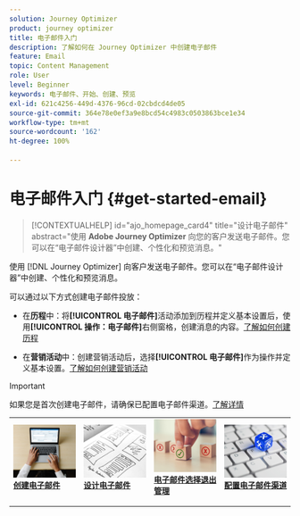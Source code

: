 ```yaml
---
solution: Journey Optimizer
product: journey optimizer
title: 电子邮件入门
description: 了解如何在 Journey Optimizer 中创建电子邮件
feature: Email
topic: Content Management
role: User
level: Beginner
keywords: 电子邮件、开始、创建、预览
exl-id: 621c4256-449d-4376-96cd-02cbdcd4de05
source-git-commit: 364e78e0ef3a9e8bcd54c4983c0503863bce1e34
workflow-type: tm+mt
source-wordcount: '162'
ht-degree: 100%

---
```


# 电子邮件入门 {#get-started-email}

>[!CONTEXTUALHELP]
>id="ajo_homepage_card4"
>title="设计电子邮件"
>abstract="使用 **Adobe Journey Optimizer** 向您的客户发送电子邮件。您可以在“电子邮件设计器”中创建、个性化和预览消息。"

使用 [!DNL Journey Optimizer] 向客户发送电子邮件。您可以在“电子邮件设计器”中创建、个性化和预览消息。

可以通过以下方式创建电子邮件投放：

* 在&#x200B;**历程**&#x200B;中：将&#x200B;**[!UICONTROL 电子邮件]**&#x200B;活动添加到历程并定义基本设置后，使用&#x200B;**[!UICONTROL 操作：电子邮件]**&#x200B;右侧窗格，创建消息的内容。[了解如何创建历程](../building-journeys/journey-gs.md)

* 在&#x200B;**营销活动**&#x200B;中：创建营销活动后，选择&#x200B;**[!UICONTROL 电子邮件]**&#x200B;作为操作并定义基本设置。[了解如何创建营销活动](../campaigns/create-campaign.md#configure)


>[!IMPORTANT]
>
>如果您是首次创建电子邮件，请确保已配置电子邮件渠道。[了解详情](email-settings.md)

<table style="table-layout:fixed"><tr style="border: 0;">
<td>
<a href="create-email.md">
<img alt="创建" src="../assets/do-not-localize/email-create.jpeg">
</a>
<div><a href="create-email.md"><strong>创建电子邮件</strong>
</div>
<p>
</td>
<td>
<a href="get-started-email-design.md">
<img alt="设计" src="../assets/do-not-localize/email-design.jpg">
</a>
<div>
<a href="get-started-email-design.md"><strong>设计电子邮件</strong></a>
</div>
<p></td>
<td>
<a href="email-opt-out.md">
<img alt="选择退出" src="../assets/do-not-localize/email-opt-out.jpg">
</a>
<div>
<a href="email-opt-out.md"><strong>电子邮件选择退出管理</strong></a>
</div>
<p>
</td>
<td>
<a href="email-settings.md">
<img alt="配置" src="../assets/do-not-localize/email-config.jpg">
</a>
<div>
<a href="email-settings.md"><strong>配置电子邮件渠道</strong></a>
</div>
<p>
</td>
</tr></table>
